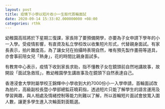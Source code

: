 ```yaml
---
layout: post
title: 疫情下小學以短片收小一生取代首輪面試
date: 2020-09-14 15:33:02.000000000 +08:00
categories: rthk
---
```


幼稚園高班將於下星期三復課，家長除了要預備開學，亦要為子女申請下學年的小一入學。受疫情影響，有直資及私立學校改以收集短片形式，代替親身面試。有家長表示，拍片難度高，為了讓女兒在拍攝時表現自然，唯有預先製作畫冊等道具，亦會事前陪女兒「熱身」，花的時間比親身面試多。

有教育中心表示，疫情下收到家長求助，指不懂教子女在鏡頭前自然地講故事，故開設「面試急救班」，教幼稚園學生講故事及在鏡頭下自然表達自己。

香港浸會大學附屬學校王錦輝中小學收到大約7000份小一入學申請，首輪面試改為拍片，高級副校長暨小學部總監莊曉莉指，透過短片只能了解學生的語言運用及學習興趣，與人相處及情緒控制等能力則難以了解，所以首輪短片面試會放寬入圍人數，讓更多學生進入次輪面對面甄選。
